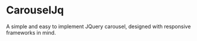 CarouselJq
==========

A simple and easy to implement JQuery carousel, designed with responsive frameworks in mind.

